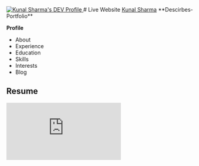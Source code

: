 <a href="https://dev.to/knl">
  <img src="https://d2fltix0v2e0sb.cloudfront.net/dev-badge.svg" alt="Kunal Sharma's DEV Profile" height="30" width="30" />
</a>
# Live Website  <a href="https://knlsharma.github.io">Kunal Sharma</a>
 **Descirbes-Portfolio**
 
 **Profile**
 - About
 - Experience
 - Education
 - Skills
 - Interests
 - Blog
 
 ## Resume

![Kunal Resume,pdf](https://github.com/Knlsharma/Knlsharma.github.io/blob/master/Resume-Kunal%20Sharma%2010.pdf)

